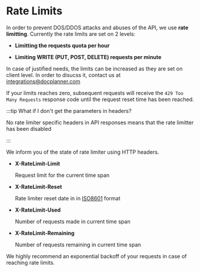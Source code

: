 # Rate Limits

In order to prevent DOS/DDOS attacks and abuses of the API, we use **rate limitting**. Currently the rate limits are set on 2 levels:

- **Limitting the requests quota per hour**

- **Limiting WRITE (PUT, POST, DELETE) requests per minute**


In case of justified needs, the limits can be increased as they are set on client level. In order to disucss it, contact us at integrations@docplanner.com

If your limits reaches zero, subsequent requests will receive the `429 Too Many Requests` response code until the request reset time has been reached.

:::tip What if I don't get the parameters in headers?

No rate limiter specific headers in API responses means that the rate limitter has been disabled

:::

We inform you of the state of rate limiter using HTTP headers. 

- **X-RateLimit-Limit**

  Request limit for the current time span

- **X-RateLimit-Reset**

  Rate limiter reset date in in [ISO8601](http://en.wikipedia.org/wiki/ISO_8601) format

- **X-RateLimit-Used**

  Number of requests made in current time span

- **X-RateLimit-Remaining**

  Number of requests remaining in current time span

 We highly recommend an exponential backoff of your requests in case of reaching rate limits.